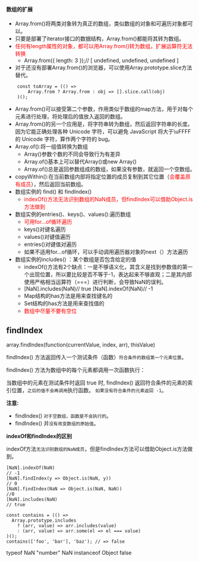 

#### 数组的扩展

+ Array.from()将两类对象转为真正的数组，类似数组的对象和可遍历对象都可以。
+ 只要是部署了iterator接口的数据结构，Array.from()都能将其转为数组。
+ <font color="red">任何有length属性的对象，都可以用Array.from()转为数组，扩展运算符无法转换</font>
    * Array.from({ length: 3 });// [ undefined, undefined, undefined ]
+ 对于还没有部署Array.from()的浏览器，可以使用Array.prototype.slice方法替代。
```
    const toArray = (() =>
        Array.from ? Array.from : obj => [].slice.call(obj)
    )();

```
+ Array.from()可以接受第二个参数，作用类似于数组的map方法，用于对每个元素进行处理，将处理后的值放入返回的数组。
+ Array.from()的另一个应用是，将字符串转为数组，然后返回字符串的长度。因为它能正确处理各种 Unicode 字符，可以避免 JavaScript 将大于\uFFFF的 Unicode 字符，算作两个字符的 bug。
+ Array.of():将一组值转换为数组
    * Array()参数个数的不同会导致行为有差异
    * Array.of()基本上可以替代Array()或new Array()
    * Array.of()总是返回参数组成的数组，如果没有参数，就返回一个空数组。
+ copyWithin():在当前数组内部将指定位置的成员复制到其它位置（<font color="red">会覆盖原有成员</font>），然后返回当前数组。
+ 数组实例的 find() 和 findIndex()
    * <font color="red">indexOf()方法无法识别数组的NaN成员，但findIndex可以借助Object.is方法做到</font>
+ 数组实例的entries()、keys()、values():遍历数组   
    * <font color="red">可用for...of循环遍历</font>
    * keys()对键名遍历
    * values()对键值遍历
    * entries()对键值对遍历
    * 如果不适用for...of循环，可以手动调用遍历器对象的next（）方法遍历
+ 数组实例的includes()  ：某个数组是否包含给定的值
    * indexOf()方法有2个缺点：一是不够语义化，其含义是找到参数值的第一个出现位置，所以要比较是否不等于-1，表达起来不够直观；二是其内部使用严格相当运算符（===）进行判断，会导致NaN的误判。
    * [NaN].includes(NaN)// true
       [NaN].indexOf(NaN)// -1
    * Map结构的has方法是用来查找键名的
    * Set结构的has方法是用来查找值的
    * <font color="red">数组中尽量不要有空位</font>

## findIndex

array.findIndex(function(currentValue, index, arr), thisValue)

findIndex() 方法返回传入一个测试条件（函数）`符合条件的数组第一个元素位置`。

findIndex() 方法为数组中的每个元素都调用一次函数执行：

当数组中的元素在测试条件时返回 true 时, findIndex() 返回符合条件的元素的索引位置，`之后的值不会再调用`执行函数。
`如果没有符合条件的元素返回 -1`。

 
**注意:**

- findIndex() `对于空数组，函数是不会执行的`。
- findIndex() 并`没有改变数组的原始值`。


**indexOf和findIndex的区别**

indexOf方法`无法识别数组的NaN成员`，但是findIndex方法可以借助Object.is方法做到。
```
[NaN].indexOf(NaN)
// -1
[NaN].findIndex(y => Object.is(NaN, y))
// 0
[NaN].findIndex(NaN => Object.is(NaN, NaN))
//0
[NaN].includes(NaN)
// true

const contains = (() =>
  Array.prototype.includes
    ? (arr, value) => arr.includes(value)
    : (arr, value) => arr.some(el => el === value)
)();
contains(['foo', 'bar'], 'baz'); // => false
```

typeof NaN
"number"
NaN instanceof Object
false